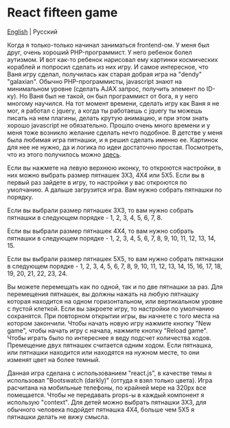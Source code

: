 # React fifteen game

[English](./README.md) | Русский

Когда я только-только начинал заниматься frontend-ом. У меня был друг, очень хороший PHP-программист. У него ребенок болел аутизмом. И вот как-то ребенок нарисовал ему картинки космических кораблей и попросил сделать из них игру. И самое интересное, что Ваня игру сделал, получилась как старая добрая игра на "dendy" "galaxian". Обычно PHP-программисты, javascript знают на минимальном уровне (сделать AJAX запрос, получить элемент по ID-ку). Но Ваня был не такой, он был программист от бога, я у него многому научился. На тот момент времени, сделать игру как Ваня я не мог, я работал с jquery, а когда ты работаешь с jquery ты можешь писать на нем плагины, делать крутую анимацию, и при этом знать хорошо javascript не обязательно. Прошло очень много времени и у меня тоже возникло желание сделать нечто подобное. В детстве у меня была любимая игра пятнашки, и я решил сделать именно ее. Картинок для нее не нужно, да и логика по идеи достаточно простая. Посмотреть, что из этого получилось можно [здесь](https://maksimkajchk.github.io/react-fifteen-game/).

Если вы нажмете на левую верхнюю иконку, то откроются настройки, в них можно выбрать размер пятнашек 3X3, 4X4 или 5X5. Если вы в первый раз зайдете в игру, то настройки у вас откроются по умолчанию. А дальше загрузится игра. Вам нужно собрать пятнашки по порядку.

Если вы выбрали размер пятнашек 3X3, то вам нужно собрать пятнашки в следующем порядке - 1, 2, 3, 4, 5, 6, 7, 8. 

Если вы выбрали размер пятнашек 4X4, то вам нужно собрать пятнашки в следующем порядке - 1, 2, 3, 4, 5, 6, 7, 8, 9, 10, 11, 12, 13, 14, 15.

Если вы выбрали размер пятнашек 5X5, то вам нужно собрать пятнашки в следующем порядке - 1, 2, 3, 4, 5, 6, 7, 8, 9, 10, 11, 12, 13, 14, 15, 16, 17, 18, 19, 20, 21, 22, 23, 24.

Вы можете перемещать как по одной, так и по две пятнашки за раз. Для перемещения пятнашек, вы должны нажать на любую пятнашку которая находится на одном горизонтальном, или вертикальном уровне с пустой клеткой. Если вы закроете игру, то настройки по умолчанию сохранятся. При повторном открытии игры, вы начнете с того места на котором закончили. Чтобы начать новую игру нажмите кнопку "New game", чтобы начать игру с начала, нажмите кнопку "Reload game". Чтобы играть было по интереснее я веду подсчет количества ходов. Премещение двух пятнашек считается одним ходом. Если пятнашка, или пятнашки находится или находятся на нужном месте, то они изменят цвет на более темный.

Данная игра сделана с использованием "react.js", в качестве темы я использовал "Bootswatch (darkly)" (оттуда я взял только цвета). Игра расчитана на мобильные телефоны, по крайней мере на 320px все помещается. Чтобы не передавать props-ы в каждый компонент я использую "context". Для детей можно выбрать пятнашки 3X3, для обычного человека подойдет пятнашка 4X4, больше чем 5X5 я пятнашки делать не вижу смысла.